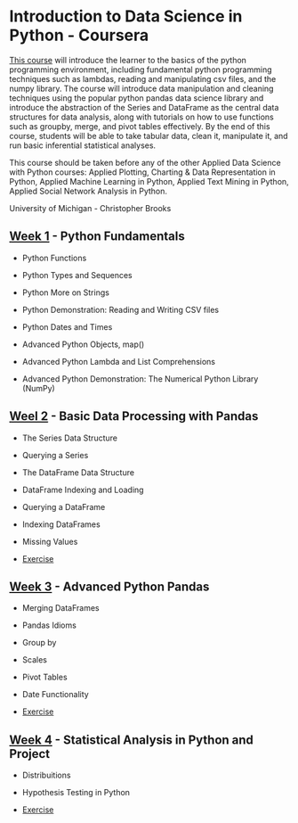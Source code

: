# Introduction to Data Science in Python - Coursera

[This course](https://www.coursera.org/learn/python-data-analysis/) will introduce the learner to the basics of the python programming environment, including fundamental python programming techniques such as lambdas, reading and manipulating csv files, and the numpy library. The course will introduce data manipulation and cleaning techniques using the popular python pandas data science library and introduce the abstraction of the Series and DataFrame as the central data structures for data analysis, along with tutorials on how to use functions such as groupby, merge, and pivot tables effectively. By the end of this course, students will be able to take tabular data, clean it, manipulate it, and run basic inferential statistical analyses. 

This course should be taken before any of the other Applied Data Science with Python courses: Applied Plotting, Charting & Data Representation in Python, Applied Machine Learning in Python, Applied Text Mining in Python, Applied Social Network Analysis in Python.

University of Michigan - Christopher Brooks

## [Week 1](Week_1.ipynb) - Python Fundamentals

- Python Functions

- Python Types and Sequences

- Python More on Strings

- Python Demonstration: Reading and Writing CSV files

- Python Dates and Times

- Advanced Python Objects, map()

- Advanced Python Lambda and List Comprehensions

- Advanced Python Demonstration: The Numerical Python Library (NumPy)

## [Weel 2](Week_2.ipynb) - Basic Data Processing with Pandas

- The Series Data Structure

- Querying a Series

- The DataFrame Data Structure

- DataFrame Indexing and Loading

- Querying a DataFrame

- Indexing DataFrames

- Missing Values

- [Exercise](Assignment_2.ipynb)

## [Week 3](Week_3.ipynb) - Advanced Python Pandas

- Merging DataFrames

- Pandas Idioms

- Group by

- Scales

- Pivot Tables

- Date Functionality

- [Exercise](Assignment_3.ipynb)

## [Week 4](Week_4.ipynb) - Statistical Analysis in Python and Project

- Distribuitions

- Hypothesis Testing in Python

- [Exercise](Assignment_4.ipynb)